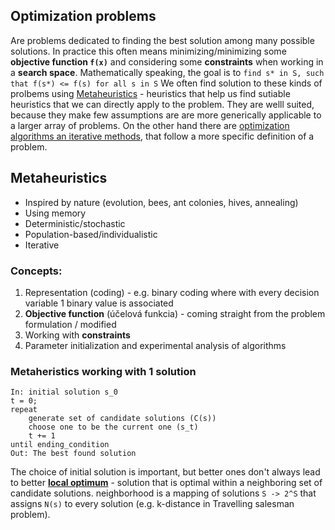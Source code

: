 ## Optimization problems
Are problems dedicated to finding the best solution among many possible solutions. In practice this often means minimizing/minimizing some **objective function `f(x)`** and considering some **constraints** when working in a **search space**. Mathematically speaking, the goal is to `find s* in S, such that f(s*) <= f(s) for all s in S`
We often find solution to these kinds of prolbems using [Metaheuristics](https://en.wikipedia.org/wiki/Metaheuristic) - heuristics that help us find sutiable heuristics that we can directly apply to the problem. They are welll suited, because they make few assumptions are are more generically applicable to a larger array of problems. On the other hand there are [optimization algorithms an iterative methods](https://en.wikipedia.org/wiki/Optimization_algorithm), that follow a more specific definition of a problem.

## Metaheuristics
* Inspired by nature (evolution, bees, ant colonies, hives, annealing)
* Using memory
* Deterministic/stochastic
* Population-based/individualistic
* Iterative

### Concepts:
1. Representation (coding) - e.g. binary coding where with every decision variable 1 binary value is associated
2. **Objective function** (účelová funkcia) - coming straight from the problem formulation / modified
3. Working with **constraints**
4. Parameter initialization and experimental analysis of algorithms


### Metaheristics working with 1 solution

```
In: initial solution s_0
t = 0;
repeat
    generate set of candidate solutions (C(s))
    choose one to be the current one (s_t)
    t += 1
until ending_condition
Out: The best found solution
```
The choice of initial solution is important, but better ones don't always lead to better **[local optimum](https://en.wikipedia.org/wiki/Local_optimum)** - solution that is optimal within a neighboring set of candidate solutions. neighborhood is a mapping of solutions `S -> 2^S` that assigns `N(s)` to every solution (e.g. k-distance in Travelling salesman problem).


